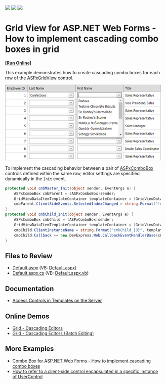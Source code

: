 <!-- default badges list -->
![](https://img.shields.io/endpoint?url=https://codecentral.devexpress.com/api/v1/VersionRange/128541045/13.1.5%2B)
[![](https://img.shields.io/badge/Open_in_DevExpress_Support_Center-FF7200?style=flat-square&logo=DevExpress&logoColor=white)](https://supportcenter.devexpress.com/ticket/details/E4395)
[![](https://img.shields.io/badge/📖_How_to_use_DevExpress_Examples-e9f6fc?style=flat-square)](https://docs.devexpress.com/GeneralInformation/403183)
<!-- default badges end -->
# Grid View for ASP.NET Web Forms - How to implement cascading combo boxes in grid
<!-- run online -->
**[[Run Online]](https://codecentral.devexpress.com/128541045/)**
<!-- run online end -->

This example demonstrates how to create cascading combo boxes for each row of the [ASPxGridView](https://docs.devexpress.com/AspNet/DevExpress.Web.ASPxGridView) control.

![](grid-with-cascading-comboboxes.png)

To implement the cascading behavior between a pair of [ASPxComboBox](https://docs.devexpress.com/AspNet/DevExpress.Web.ASPxComboBox) controls defined within the same row, editor settings are specified dynamically in the `Init` event.

```csharp
protected void cmbMaster_Init(object sender, EventArgs e) {
    ASPxComboBox cmbParent = (ASPxComboBox)sender;
    GridViewDataItemTemplateContainer templateContainer = (GridViewDataItemTemplateContainer)cmbParent.NamingContainer;
    cmbParent.ClientSideEvents.SelectedIndexChanged = string.Format("function(s, e) {{ OnSelectedIndexChanged(s, e, {0}); }}", templateContainer.VisibleIndex);
}
protected void cmbChild_Init(object sender, EventArgs e) {
    ASPxComboBox cmbChild = (ASPxComboBox)sender;
    GridViewDataItemTemplateContainer templateContainer = (GridViewDataItemTemplateContainer)cmbChild.NamingContainer;
    cmbChild.ClientInstanceName = string.Format("cmbChild_{0}", templateContainer.VisibleIndex);
    cmbChild.Callback += new DevExpress.Web.CallbackEventHandlerBase(cmbChild_Callback);
}
```

## Files to Review

* [Default.aspx](./CS/WebSite/Default.aspx) (VB: [Default.aspx](./VB/WebSite/Default.aspx))
* [Default.aspx.cs](./CS/WebSite/Default.aspx.cs) (VB: [Default.aspx.vb](./VB/WebSite/Default.aspx.vb))

## Documentation

* [Access Controls in Templates on the Server](https://docs.devexpress.com/AspNet/403575/common-concepts/access-controls-in-templates-on-the-server)

## Online Demos

* [Grid - Cascading Editors](https://demos.devexpress.com/ASPxGridViewDemos/GridEditing/CascadingComboBoxes.aspx)
* [Grid - Cascading Editors (Batch Editing)](https://demos.devexpress.com/ASPxGridViewDemos/GridEditing/CascadingComboBoxesBatch.aspx)

## More Examples

* [Combo Box for ASP.NET Web Forms - How to implement cascading combo boxes](https://github.com/DevExpress-Examples/asp-net-web-forms-cascading-comboboxes)
* [How to refer to a client-side control encapsulated in a specific instance of UserControl](https://github.com/DevExpress-Examples/how-to-refer-to-a-client-side-control-encapsulated-in-certain-instance-of-usercontrol-e2102)

